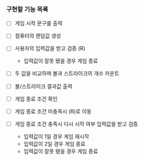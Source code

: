 ### 구현할 기능 목록

- [ ] 게임 시작 문구를 출력

- [ ] 컴퓨터의 랜덤값 생성

- [ ] 사용자의 입력값을 받고 검증 (R)
  - 입력값이 잘못 됐을 경우 게임 종료

- [ ] 두 값을 비교하며 볼과 스트라이크의 개수 카운트

- [ ] 볼/스트라이크 결과값 출력 

- [ ] 게임 종료 조건 확인

- [ ] 게임 종료 조건 미충족시 (R)로 이동

- [ ] 게임 종료 조건 충족시 다시 시작 여부 입력값을 받고 검증
  - 입력값이 1일 경우 게임 재시작
  - 입력값이 2일 경우 게임 종료
  - 입력값이 잘못 됐을 경우 게임 종료
